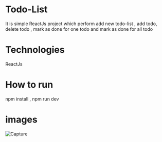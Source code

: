# Todo-List
It is simple ReactJs project which perform add new todo-list , add todo, delete todo , mark as done for one todo and mark as done for all todo 
# Technologies
ReactJs
# How to run
npm install , npm run dev
# images
![Capture](https://github.com/niranjan-digraje/Todo-List/assets/155544790/c8536858-bff9-423b-b59f-5b7b248bda3f)


